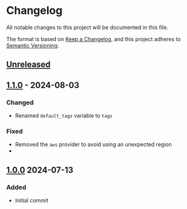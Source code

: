 # Changelog

All notable changes to this project will be documented in this file.

The format is based on [Keep a Changelog](https://keepachangelog.com/en/1.0.0/),
and this project adheres to [Semantic Versioning](https://semver.org/spec/v2.0.0.html).

## [Unreleased]

## [1.1.0] - 2024-08-03

### Changed

- Renamed `default_tags` variable to `tags`

### Fixed

- Removed the `aws` provider to avoid using an unexpected region
-

## [1.0.0] 2024-07-13

### Added

- Initial commit

[unreleased]: https://github.com/bluemarbleconsulting/terraform-aws-vpc/compare/v1.1.0...HEAD
[1.1.0]: https://github.com/bluemarbleconsulting/terraform-aws-vpc/releases/tag/1.1.0
[1.0.0]: https://github.com/bluemarbleconsulting/terraform-aws-vpc/releases/tag/1.0.0
